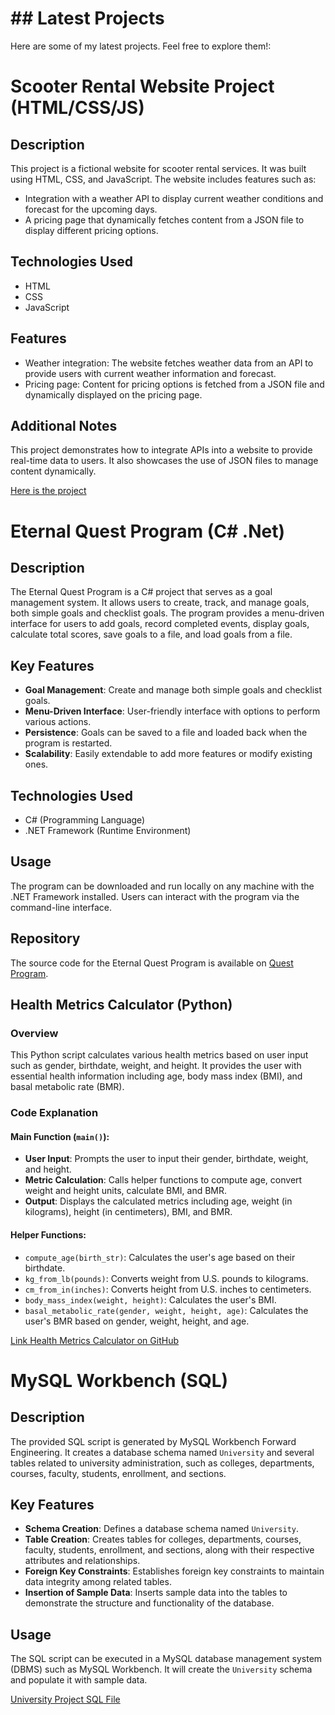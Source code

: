# ## Latest Projects

Here are some of my latest projects. Feel free to explore them!:

# Scooter Rental Website Project (HTML/CSS/JS)

## Description
This project is a fictional website for scooter rental services. It was built using HTML, CSS, and JavaScript. The website includes features such as:

- Integration with a weather API to display current weather conditions and forecast for the upcoming days.
- A pricing page that dynamically fetches content from a JSON file to display different pricing options.

## Technologies Used
- HTML
- CSS
- JavaScript

## Features
- Weather integration: The website fetches weather data from an API to provide users with current weather information and forecast.
- Pricing page: Content for pricing options is fetched from a JSON file and dynamically displayed on the pricing page.

## Additional Notes
This project demonstrates how to integrate APIs into a website to provide real-time data to users. It also showcases the use of JSON files to manage content dynamically.

[Here is the project](https://liviagalletti.github.io/wdd230/Scoots/index.html)

# Eternal Quest Program  (C# .Net)

## Description
The Eternal Quest Program is a C# project that serves as a goal management system. It allows users to create, track, and manage goals, both simple goals and checklist goals. The program provides a menu-driven interface for users to add goals, record completed events, display goals, calculate total scores, save goals to a file, and load goals from a file.

## Key Features
- **Goal Management**: Create and manage both simple goals and checklist goals.
- **Menu-Driven Interface**: User-friendly interface with options to perform various actions.
- **Persistence**: Goals can be saved to a file and loaded back when the program is restarted.
- **Scalability**: Easily extendable to add more features or modify existing ones.

## Technologies Used
- C# (Programming Language)
- .NET Framework (Runtime Environment)

## Usage
The program can be downloaded and run locally on any machine with the .NET Framework installed. Users can interact with the program via the command-line interface.

## Repository
The source code for the Eternal Quest Program is available on [Quest Program](https://github.com/liviagalletti/cse210-hw/blob/main/prove/Develop05/Program.cs).

## Health Metrics Calculator (Python)

### Overview
This Python script calculates various health metrics based on user input such as gender, birthdate, weight, and height. It provides the user with essential health information including age, body mass index (BMI), and basal metabolic rate (BMR).

### Code Explanation

#### Main Function (`main()`):
- **User Input**: Prompts the user to input their gender, birthdate, weight, and height.
- **Metric Calculation**: Calls helper functions to compute age, convert weight and height units, calculate BMI, and BMR.
- **Output**: Displays the calculated metrics including age, weight (in kilograms), height (in centimeters), BMI, and BMR.

#### Helper Functions:
- `compute_age(birth_str)`: Calculates the user's age based on their birthdate.
- `kg_from_lb(pounds)`: Converts weight from U.S. pounds to kilograms.
- `cm_from_in(inches)`: Converts height from U.S. inches to centimeters.
- `body_mass_index(weight, height)`: Calculates the user's BMI.
- `basal_metabolic_rate(gender, weight, height, age)`: Calculates the user's BMR based on gender, weight, height, and age.

[Link Health Metrics Calculator on GitHub](https://github.com/liviagalletti/costa/blob/master/fitness.py)


# MySQL Workbench (SQL)

## Description
The provided SQL script is generated by MySQL Workbench Forward Engineering. It creates a database schema named `University` and several tables related to university administration, such as colleges, departments, courses, faculty, students, enrollment, and sections.

## Key Features
- **Schema Creation**: Defines a database schema named `University`.
- **Table Creation**: Creates tables for colleges, departments, courses, faculty, students, enrollment, and sections, along with their respective attributes and relationships.
- **Foreign Key Constraints**: Establishes foreign key constraints to maintain data integrity among related tables.
- **Insertion of Sample Data**: Inserts sample data into the tables to demonstrate the structure and functionality of the database.

## Usage
The SQL script can be executed in a MySQL database management system (DBMS) such as MySQL Workbench. It will create the `University` schema and populate it with sample data.

[University Project SQL File](https://github.com/liviagalletti/costa/blob/master/University%20Project.sql)


